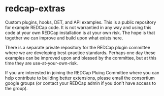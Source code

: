 redcap-extras
=============

Custom plugins, hooks, DET, and API examples.  This is a public repository for example REDCap code.  It is not warrantied in any way and using this code at your own REDCap installation is at your own risk.  The hope is that together we can improve and build upon what exists here.

There is a separate private repository for the REDCap plugin committee where we are developing best-practice standards.  Perhaps one day these examples can be improved upon and blessed by the committee, but at this time they are use-at-your-own-risk.

If you are interested in joining the REDCap Pluing Committee where you can help contribute to building better extensions, please email the consortium google groups (or contact your REDCap admin if you don't have access to the group).

